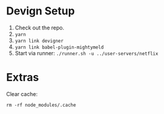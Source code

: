 # Devign Setup

1. Check out the repo.
2. `yarn`
3. `yarn link devigner`
4. `yarn link babel-plugin-mightymeld`
5. Start via runner: `./runner.sh -u ../user-servers/netflix`

# Extras

Clear cache:

    rm -rf node_modules/.cache
